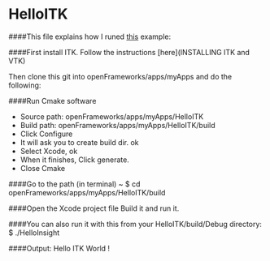 HelloITK
========
####This file explains how I runed [this](http://www.vtk.org/Wiki/ITK/HelloInsight) example:

####First install ITK. Follow the instructions [here](INSTALLING ITK and VTK)

Then clone this git into openFrameworks/apps/myApps and do the following:

####Run Cmake software
* Source path: openFrameworks/apps/myApps/HelloITK
* Build path: openFrameworks/apps/myApps/HelloITK/build
* Click Configure
* 	It will ask you to create build dir. ok
* 	Select Xcode, ok
* When it finishes, Click generate.
* Close Cmake

####Go to the path (in terminal)
~ $ cd openFrameworks/apps/myApps/HelloITK/build

####Open the Xcode project file
Build it and run it.

####You can also run it with this from your HelloITK/build/Debug directory:
$ ./HelloInsight

####Output:
Hello ITK World !
